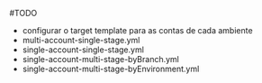 #TODO
- configurar o target template para as contas de cada ambiente
- multi-account-single-stage.yml
- single-account-single-stage.yml
- single-account-multi-stage-byBranch.yml
- single-account-multi-stage-byEnvironment.yml
